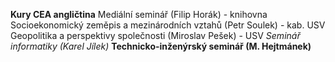 __Kury CEA angličtina__
Mediální seminář (Filip Horák) - knihovna
Socioekonomický zeměpis a mezinárodních vztahů (Petr Soulek) - kab. USV
Geopolitika a perspektivy společnosti (Miroslav Pešek) - USV
*Seminář informatiky (Karel Jílek)*
__Technicko-inženýrský seminář (M. Hejtmánek)__
